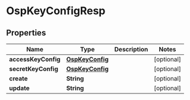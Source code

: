 # OspKeyConfigResp

## Properties
Name | Type | Description | Notes
------------ | ------------- | ------------- | -------------
**accessKeyConfig** | [**OspKeyConfig**](OspKeyConfig.md) |  |  [optional]
**secretKeyConfig** | [**OspKeyConfig**](OspKeyConfig.md) |  |  [optional]
**create** | **String** |  |  [optional]
**update** | **String** |  |  [optional]

